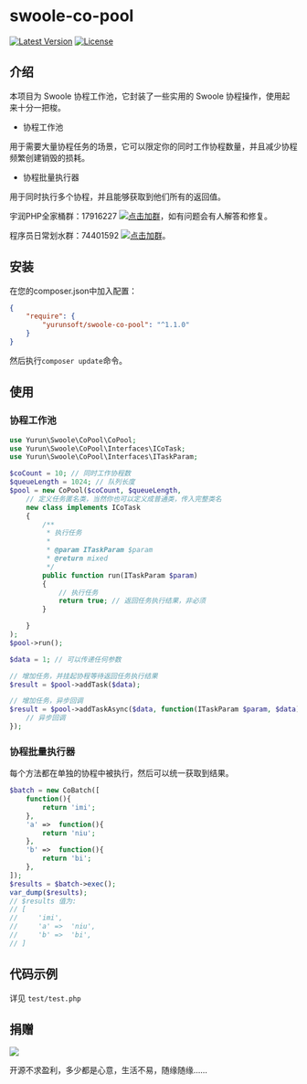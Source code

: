 # swoole-co-pool

[![Latest Version](https://img.shields.io/packagist/v/yurunsoft/swoole-co-pool.svg)](https://packagist.org/packages/yurunsoft/swoole-co-pool)
[![License](https://img.shields.io/github/license/Yurunsoft/swoole-co-pool.svg)](https://github.com/Yurunsoft/swoole-co-pool/blob/master/LICENSE)

## 介绍

本项目为 Swoole 协程工作池，它封装了一些实用的 Swoole 协程操作，使用起来十分一把梭。

* 协程工作池

用于需要大量协程任务的场景，它可以限定你的同时工作协程数量，并且减少协程频繁创建销毁的损耗。

* 协程批量执行器

用于同时执行多个协程，并且能够获取到他们所有的返回值。

宇润PHP全家桶群：17916227 [![点击加群](https://pub.idqqimg.com/wpa/images/group.png "点击加群")](https://jq.qq.com/?_wv=1027&k=5wXf4Zq)，如有问题会有人解答和修复。

程序员日常划水群：74401592 [![点击加群](https://pub.idqqimg.com/wpa/images/group.png "点击加群")](https://shang.qq.com/wpa/qunwpa?idkey=e2e6b49e9a648aae5285b3aba155d59107bb66fde02e229e078bd7359cac8ac3)。

## 安装

在您的composer.json中加入配置：

```json
{
    "require": {
        "yurunsoft/swoole-co-pool": "^1.1.0"
    }
}
```

然后执行`composer update`命令。

## 使用

### 协程工作池

```php
use Yurun\Swoole\CoPool\CoPool;
use Yurun\Swoole\CoPool\Interfaces\ICoTask;
use Yurun\Swoole\CoPool\Interfaces\ITaskParam;

$coCount = 10; // 同时工作协程数
$queueLength = 1024; // 队列长度
$pool = new CoPool($coCount, $queueLength,
    // 定义任务匿名类，当然你也可以定义成普通类，传入完整类名
    new class implements ICoTask
    {
        /**
         * 执行任务
         *
         * @param ITaskParam $param
         * @return mixed
         */
        public function run(ITaskParam $param)
        {
            // 执行任务
            return true; // 返回任务执行结果，非必须
        }

    }
);
$pool->run();

$data = 1; // 可以传递任何参数

// 增加任务，并挂起协程等待返回任务执行结果
$result = $pool->addTask($data);

// 增加任务，异步回调
$result = $pool->addTaskAsync($data, function(ITaskParam $param, $data){
    // 异步回调
});
```

### 协程批量执行器

每个方法都在单独的协程中被执行，然后可以统一获取到结果。

```php
$batch = new CoBatch([
    function(){
        return 'imi';
    },
    'a' =>  function(){
        return 'niu';
    },
    'b' =>  function(){
        return 'bi';
    },
]);
$results = $batch->exec();
var_dump($results);
// $results 值为:
// [
//     'imi',
//     'a' =>  'niu',
//     'b' =>  'bi',
// ]
```

## 代码示例

详见 `test/test.php`

## 捐赠

<img src="https://raw.githubusercontent.com/Yurunsoft/swoole-co-pool/master/res/pay.png"/>

开源不求盈利，多少都是心意，生活不易，随缘随缘……
